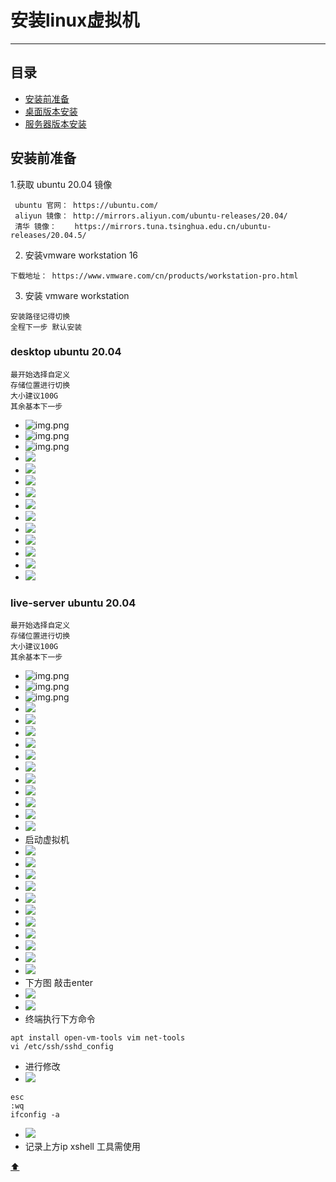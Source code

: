 <a id = "top"></a>

# 安装linux虚拟机

----

## 目录

* [安装前准备](#1)
* [桌面版本安装](#2)
* [服务器版本安装](#3)

<a id = "1"></a>

## 安装前准备

1.获取 ubuntu 20.04 镜像

```text
 ubuntu 官网： https://ubuntu.com/
 aliyun 镜像： http://mirrors.aliyun.com/ubuntu-releases/20.04/
 清华 镜像：    https://mirrors.tuna.tsinghua.edu.cn/ubuntu-releases/20.04.5/
```

2. 安装vmware workstation 16

```text
下载地址： https://www.vmware.com/cn/products/workstation-pro.html
```


3. 安装 vmware workstation

```text
安装路径记得切换
全程下一步 默认安装
```

<a id = "2"></a>
### desktop ubuntu 20.04

```text
最开始选择自定义 
存储位置进行切换
大小建议100G
其余基本下一步
```

[comment]: <> (https://github.com/jianlu8023/study-notes/blob/master/img/img.png)
* ![img.png](https://github.com/jianlu8023/study-notes/blob/master/img/img.png)
* ![img.png](https://github.com/jianlu8023/study-notes/blob/master/img/img_1.png)
* ![img.png](https://github.com/jianlu8023/study-notes/blob/master/img/img_2.png)
* ![](https://github.com/jianlu8023/study-notes/blob/master/img/img_3.png)
* ![](https://github.com/jianlu8023/study-notes/blob/master/img/img_4.png)
* ![](https://github.com/jianlu8023/study-notes/blob/master/img/img_5.png)
* ![](https://github.com/jianlu8023/study-notes/blob/master/img/img_6.png)
* ![](https://github.com/jianlu8023/study-notes/blob/master/img/img_7.png)
* ![](https://github.com/jianlu8023/study-notes/blob/master/img/img_8.png)
* ![](https://github.com/jianlu8023/study-notes/blob/master/img/img_9.png)
* ![](https://github.com/jianlu8023/study-notes/blob/master/img/img_10.png)
* ![](https://github.com/jianlu8023/study-notes/blob/master/img/img_11.png)
* ![](https://github.com/jianlu8023/study-notes/blob/master/img/img_12.png)
* ![](https://github.com/jianlu8023/study-notes/blob/master/img/img_13.png)

<a id = "3"></a>
### live-server ubuntu 20.04

```text
最开始选择自定义 
存储位置进行切换
大小建议100G
其余基本下一步
```

* ![img.png](https://github.com/jianlu8023/raw/study-notes/blob/master/img/img.png)
* ![img.png](https://github.com/jianlu8023/study-notes/blob/master/img/img_1.png)
* ![img.png](https://github.com/jianlu8023/study-notes/blob/master/img/img_2.png)
* ![](https://github.com/jianlu8023/study-notes/blob/master/img/img_3.png)
* ![](https://github.com/jianlu8023/study-notes/blob/master/img/img_4.png)
* ![](https://github.com/jianlu8023/study-notes/blob/master/img/img_5.png)
* ![](https://github.com/jianlu8023/study-notes/blob/master/img/img_6.png)
* ![](https://github.com/jianlu8023/study-notes/blob/master/img/img_7.png)
* ![](https://github.com/jianlu8023/study-notes/blob/master/img/img_8.png)
* ![](https://github.com/jianlu8023/study-notes/blob/master/img/img_9.png)
* ![](https://github.com/jianlu8023/study-notes/blob/master/img/img_10.png)
* ![](https://github.com/jianlu8023/study-notes/blob/master/img/img_11.png)
* ![](https://github.com/jianlu8023/study-notes/blob/master/img/img_12.png)
* ![](https://github.com/jianlu8023/study-notes/blob/master/img/img_13.png)
* 启动虚拟机
* ![](https://github.com/jianlu8023/study-notes/blob/master/img/img_14.png)
* ![](https://github.com/jianlu8023/study-notes/blob/master/img/img_15.png)
* ![](https://github.com/jianlu8023/study-notes/blob/master/img/img_16.png)
* ![](https://github.com/jianlu8023/study-notes/blob/master/img/img_17.png)
* ![](https://github.com/jianlu8023/study-notes/blob/master/img/img_18.png)
* ![](https://github.com/jianlu8023/study-notes/blob/master/img/img_19.png)
* ![](https://github.com/jianlu8023/study-notes/blob/master/img/img_20.png)
* ![](https://github.com/jianlu8023/study-notes/blob/master/img/img_21.png)
* ![](https://github.com/jianlu8023/study-notes/blob/master/img/img_22.png)
* ![](https://github.com/jianlu8023/study-notes/blob/master/img/img_23.png)
* ![](https://github.com/jianlu8023/study-notes/blob/master/img/img_24.png)
* 下方图 敲击enter
* ![](https://github.com/jianlu8023/study-notes/blob/master/img/img_26.png)
* ![](https://github.com/jianlu8023/study-notes/blob/master/img/img_27.png)
* 终端执行下方命令

```shell
apt install open-vm-tools vim net-tools
vi /etc/ssh/sshd_config
```
* 进行修改
* ![](https://github.com/jianlu8023/study-notes/blob/master/img/img_28.png)
```shell
esc
:wq
ifconfig -a
```
* ![](https://github.com/jianlu8023/study-notes/blob/master/img/img_29.png)
* 记录上方ip xshell 工具需使用

[ ⬆ ](#top)
